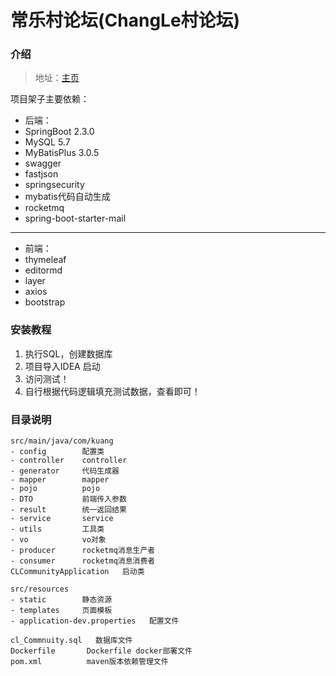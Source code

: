 # 常乐村论坛(ChangLe村论坛)

### 介绍


> 地址：[主页](124.222.35.20:9900/index)

项目架子主要依赖：
- 后端：
- SpringBoot 2.3.0
- MySQL 5.7
- MyBatisPlus 3.0.5
- swagger
- fastjson
- springsecurity
- mybatis代码自动生成
- rocketmq
- spring-boot-starter-mail
---
- 前端：
- thymeleaf
- editormd
- layer
- axios
- bootstrap


### 安装教程

1.  执行SQL，创建数据库
2.  项目导入IDEA 启动
3.  访问测试！
4.  自行根据代码逻辑填充测试数据，查看即可！

### 目录说明
```shell script
src/main/java/com/kuang
- config        配置类
- controller    controller
- generator     代码生成器
- mapper        mapper
- pojo          pojo
- DTO           前端传入参数
- result        统一返回结果
- service       service
- utils         工具类
- vo            vo对象
- producer      rocketmq消息生产者
- consumer      rocketmq消息消费者
CLCommunityApplication   启动类

src/resources
- static        静态资源
- templates     页面模板
- application-dev.properties   配置文件

cl_Commnuity.sql   数据库文件
Dockerfile       Dockerfile docker部署文件
pom.xml          maven版本依赖管理文件
```


